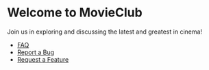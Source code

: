 <!-- index.md -->

# Welcome to MovieClub

Join us in exploring and discussing the latest and greatest in cinema!

- [FAQ](./faq.md)
- [Report a Bug](https://github.com/m-lair/movieclub/issues/new?template=bug_report.md)
- [Request a Feature](https://github.com/m-lair/movieclub/issues/new?template=feature_request.md)

